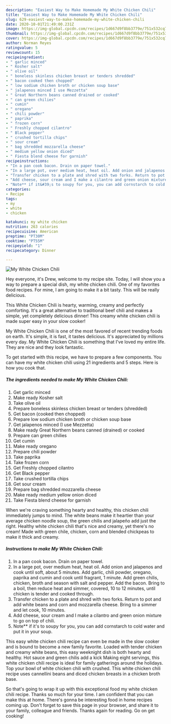```yaml
---
description: "Easiest Way to Make Homemade My White Chicken Chili"
title: "Easiest Way to Make Homemade My White Chicken Chili"
slug: 629-easiest-way-to-make-homemade-my-white-chicken-chili
date: 2020-10-01T21:49:00.231Z
image: https://img-global.cpcdn.com/recipes/1d667d9f8bb3779e/751x532cq70/my-white-chicken-chili-recipe-main-photo.jpg
thumbnail: https://img-global.cpcdn.com/recipes/1d667d9f8bb3779e/751x532cq70/my-white-chicken-chili-recipe-main-photo.jpg
cover: https://img-global.cpcdn.com/recipes/1d667d9f8bb3779e/751x532cq70/my-white-chicken-chili-recipe-main-photo.jpg
author: Norman Reyes
ratingvalue: 5
reviewcount: 15
recipeingredient:
- " garlic minced"
- " Kosher salt"
- " olive oil"
- " boneless skinless chicken breast or tenders shredded"
- " bacon cooked then chopped"
- " low sodium chicken broth or chicken soup base"
- " jalapenos minced I use Mezzetta"
- " Great Northern beans canned drained or cooked"
- " can green chilies"
- " cumin"
- " oregano"
- " chili powder"
- " paprika"
- " frozen corn"
- " Freshly chopped cilantro"
- " Black pepper"
- " crushed tortilla chips"
- " sour cream"
- " bag shredded mozzarella cheese"
- " medium yellow onion diced"
- " Fiesta blend cheese for garnish"
recipeinstructions:
- "In a pan cook bacon. Drain on paper towel."
- "In a large pot, over medium heat, heat oil. Add onion and jalapenos and cook until soft, about 5 minutes. Add garlic, chili powder, oregano, paprika and cumin and cook until fragrant, 1 minute. Add green chilis, chicken, broth and season with salt and pepper. Add the bacon. Bring to a boil, then reduce heat and simmer, covered, 10 to 12 minutes, until chicken is tender and cooked through."
- "Transfer chicken to a plate and shred with two forks. Return to pot and add white beans and corn and mozzarella cheese. Bring to a simmer and let cook, 10 minutes."
- "Add cheese, sour cream and I make a cilantro and green onion mixture to go on top of chili."
- "Note** if it&#39;s to soupy for you, you can add cornstarch to cold water and put it in your soup."
categories:
- Recipe
tags:
- my
- white
- chicken

katakunci: my white chicken 
nutrition: 263 calories
recipecuisine: American
preptime: "PT30M"
cooktime: "PT55M"
recipeyield: "1"
recipecategory: Dinner

---
```



![My White Chicken Chili](https://img-global.cpcdn.com/recipes/1d667d9f8bb3779e/751x532cq70/my-white-chicken-chili-recipe-main-photo.jpg)

Hey everyone, it's Drew, welcome to my recipe site. Today, I will show you a way to prepare a special dish, my white chicken chili. One of my favorites food recipes. For mine, I am going to make it a bit tasty. This will be really delicious.

This White Chicken Chili is hearty, warming, creamy and perfectly comforting. It&#39;s a great alternative to traditional beef chili and makes a simple, yet completely delicious dinner! This creamy white chicken chili is made super easy in your slow cooker!

My White Chicken Chili is one of the most favored of recent trending foods on earth. It's simple, it is fast, it tastes delicious. It's appreciated by millions every day. My White Chicken Chili is something that I've loved my entire life. They are nice and they look fantastic.


To get started with this recipe, we have to prepare a few components. You can have my white chicken chili using 21 ingredients and 5 steps. Here is how you cook that.

<!--inarticleads1-->

##### The ingredients needed to make My White Chicken Chili:

1. Get  garlic minced
1. Make ready  Kosher salt
1. Take  olive oil
1. Prepare  boneless skinless chicken breast or tenders (shredded)
1. Get  bacon (cooked then chopped)
1. Prepare  low sodium chicken broth or chicken soup base
1. Get  jalapenos minced (I use Mezzetta)
1. Make ready  Great Northern beans canned (drained) or cooked
1. Prepare  can green chilies
1. Get  cumin
1. Make ready  oregano
1. Prepare  chili powder
1. Take  paprika
1. Take  frozen corn
1. Get  Freshly chopped cilantro
1. Get  Black pepper
1. Take  crushed tortilla chips
1. Get  sour cream
1. Prepare  bag shredded mozzarella cheese
1. Make ready  medium yellow onion diced
1. Take  Fiesta blend cheese for garnish


When we&#39;re craving something hearty and healthy, this chicken chili immediately jumps to mind. The white beans make it heartier than your average chicken noodle soup, the green chilis and jalapeño add just the right. Healthy white chicken chili that&#39;s nice and creamy, yet there&#39;s no cream! Made with green chile, chicken, corn and blended chickpeas to make it thick and creamy. 

<!--inarticleads2-->

##### Instructions to make My White Chicken Chili:

1. In a pan cook bacon. Drain on paper towel.
1. In a large pot, over medium heat, heat oil. Add onion and jalapenos and cook until soft, about 5 minutes. Add garlic, chili powder, oregano, paprika and cumin and cook until fragrant, 1 minute. Add green chilis, chicken, broth and season with salt and pepper. Add the bacon. Bring to a boil, then reduce heat and simmer, covered, 10 to 12 minutes, until chicken is tender and cooked through.
1. Transfer chicken to a plate and shred with two forks. Return to pot and add white beans and corn and mozzarella cheese. Bring to a simmer and let cook, 10 minutes.
1. Add cheese, sour cream and I make a cilantro and green onion mixture to go on top of chili.
1. Note** if it&#39;s to soupy for you, you can add cornstarch to cold water and put it in your soup.


This easy white chicken chili recipe can even be made in the slow cooker and is bound to become a new family favorite. Loaded with tender chicken and creamy white beans, this easy weeknight dish is both hearty and healthy. Hot sauce and green chilis add a kick Making eight servings, this white chicken chili recipe is ideal for family gatherings around the holidays. Top your bowl of white chicken chili with crushed. This white chicken chili recipe uses cannellini beans and diced chicken breasts in a chicken broth base. 

So that's going to wrap it up with this exceptional food my white chicken chili recipe. Thanks so much for your time. I am confident that you can make this at home. There's gonna be interesting food in home recipes coming up. Don't forget to save this page in your browser, and share it to your family, colleague and friends. Thanks again for reading. Go on get cooking!
